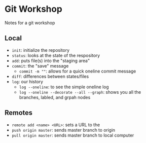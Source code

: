 # Git Workshop

Notes for a git workshop

## Local

- `init`: initialize the repository
- `status`: looks at the state of the respository
- `add`: puts file(s) into the "staging area"
- `commit`: the "save" message
  - `commit -m ""`: allows for a quick oneline commit message
- `diff`: differences between states/files
- `log`: our history
    - `log --oneline`: to see the simple oneline log
    - `log --oneline --decorate --all --graph`: shows you all the branches, labled, and grpah nodes 

## Remotes

- `remote add <name> <URL>`: sets a URL to the <name>
- `push origin master`: sends master branch to origin
- `pull origin master`: sends master branch to local computer
